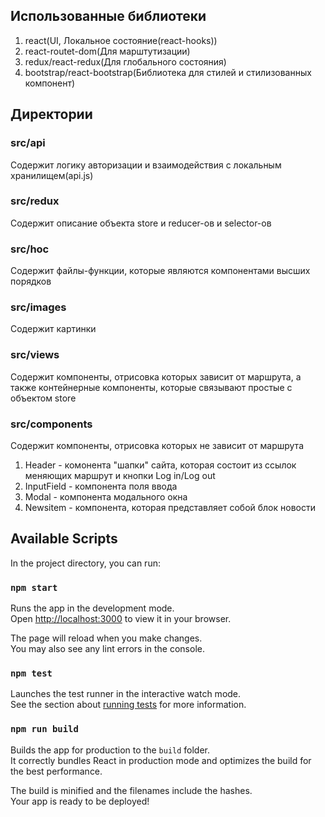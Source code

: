 

## Использованные библиотеки 
1. react(UI, Локальное состояние(react-hooks))
2. react-routet-dom(Для марштутизации)
3. redux/react-redux(Для глобального состояния)
4. bootstrap/react-bootstrap(Библиотека для стилей и стилизованных компонент)

## Директории

### src/api
  Содержит логику авторизации и взаимодействия с локальным хранилищем(api.js)
  
### src/redux
  Содержит описание объекта store и reducer-ов и selector-ов
  
### src/hoc
  Содержит файлы-функции, которые являются компонентами высших порядков
  
### src/images
  Содержит картинки
### src/views
  Содержит компоненты, отрисовка которых зависит от маршрута, а также контейнерные компоненты, которые связывают простые с объектом store

### src/components
  Содержит компоненты, отрисовка которых не зависит от маршрута
  1. Header - комонента "шапки" сайта, которая состоит из ссылок меняющих маршрут и кнопки Log in/Log out
  2. InputField - компонента поля ввода
  3. Modal - компонента модального окна
  4. Newsitem - компонента, которая представляет собой блок новости

## Available Scripts

In the project directory, you can run:

### `npm start`

Runs the app in the development mode.\
Open [http://localhost:3000](http://localhost:3000) to view it in your browser.

The page will reload when you make changes.\
You may also see any lint errors in the console.

### `npm test`

Launches the test runner in the interactive watch mode.\
See the section about [running tests](https://facebook.github.io/create-react-app/docs/running-tests) for more information.

### `npm run build`

Builds the app for production to the `build` folder.\
It correctly bundles React in production mode and optimizes the build for the best performance.

The build is minified and the filenames include the hashes.\
Your app is ready to be deployed!

